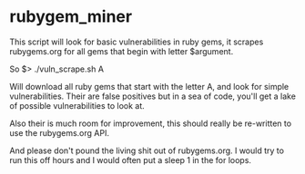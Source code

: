 rubygem_miner
=============

This script  will look for basic vulnerabilities in ruby gems, it scrapes rubygems.org for all gems that begin with letter $argument.

So $> ./vuln_scrape.sh A

Will download all ruby gems that start with the letter A, and look for simple vulnerabilities.  Their are false positives
but in a sea of code, you'll get a lake of possible vulnerabilities to look at.

Also their is much room for improvement, this should really be re-written to use the rubygems.org API.

And please don't pound the living shit out of rubygems.org.  I would try to run this off hours and I would often put
a sleep 1 in the for loops.
